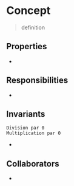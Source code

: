 # Concept

> definition

## Properties

- 

## Responsibilities

- 

## Invariants
    Division par 0
    Multiplication par 0
- 

## Collaborators

- 
